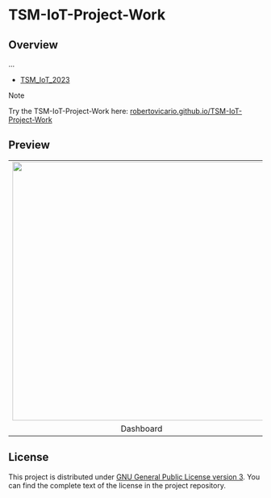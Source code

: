 # TSM-IoT-Project-Work

## Overview

...

- [TSM_IoT_2023](https://moodle.msengineering.ch/report/dbextend/?key=TSM_IoT&edition=2023)

> [!NOTE]
> 
> Try the TSM-IoT-Project-Work here: [robertovicario.github.io/TSM-IoT-Project-Work](https://robertovicario.github.io/TSM-IoT-Project-Work)

## Preview

<table>
    <tr>
        <td><img src="https://github.com/robertovicario/TSM-IoT-Project-Work/assets/119845903/2ce85279-3d1c-46e1-b9f5-809797ed518a" width="512"></td>
        <td><img src="https://github.com/robertovicario/TSM-IoT-Project-Work/assets/119845903/40103dd4-5a0d-4bb3-b3a2-0feefecb1bae" width="512"></td>
        <td><img src="https://github.com/robertovicario/TSM-IoT-Project-Work/assets/119845903/0bd17545-d534-442d-bb31-92d5f27a63d1" width="512"></td>
    </tr>
    <tr>
        <td align="center">Dashboard</td>
        <td align="center">Configuration</td>
        <td align="center">Analytics</td>
    </tr>
</table>

## License

This project is distributed under [GNU General Public License version 3](https://opensource.org/license/gpl-3-0). You can find the complete text of the license in the project repository.
